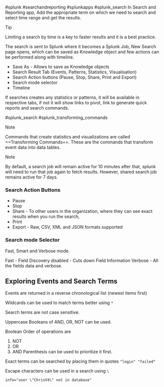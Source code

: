
#splunk #searchandreporting #splunkapps #splunk_search 
In Search and Reporting app, Add the appropriate term on which we need to search and select time range and get the results.

>[!tip]
>Limiting a search by time is a key to faster results and it is a best practice.

The search is sent to Splunk where it becomes a Splunk Job, New Search page opens, which can be saved as Knowledge object and few actions can be performed along with timeline.

- Save As - Allows to save as Knowledge objects
- Search Result Tab (Events, Patterns, Statistics, Visualisation)
- Search Action buttons (Pause, Stop, Share, Print and Export)
- Search mode selector
- Timeline

If searches creates any  statistics or patterns, it will be available in respective tabs, if not it will show links to pivot, link to generate quick reports and search commands.

#splunk_search #splunk_transforming_commands

>[!Note]
> Commands that create statistics and visualizations are called ==Transforming Commands==. These are the commands that transform event data into data tables.

>[!Note]
>By default, a search job will remain active for 10 minutes after that, splunk will need to run that job again to fetch results. However, shared search job remains active for 7 days.
>

### Search Action Buttons
- Pause
- Stop
- Share - To other users in the organization, where they can see exact results when you run the search, 
- Print 
- Export - Raw, CSV, XML and JSON formats supported
### Search mode Selector
Fast, Smart and Verbose mode.

Fast - Field Discovery disabled - Cuts down Field Information
Verbose - All the fields data and verbose.

## Exploring Events and Search Terms

Events are returned in a reverse chronological list (newest items first)

Wildcards can be used to match terms better using `*`

Search terms are not case sensitive.

Uppercase Booleans of AND, OR, NOT can be used.

Boolean Order of operations are
1. NOT
2. OR
3. AND
Parenthesis can be used to prioritize it first.

Exact terms can be searched by placing them in quotes `"login" "failed"`

Escape characters can be used in a search using `\`

```
info="user \"ChrisV4\" not in database"
```

